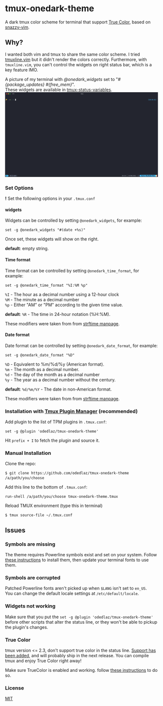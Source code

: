 # tmux-onedark-theme

A dark tmux color scheme for terminal that support [True Color](https://en.wikipedia.org/wiki/Color_depth#True_color_.2824-bit.29), based on [snazzy-vim](https://github.com/connorholyday/vim-snazzy).

## Why?

I wanted both vim and tmux to share the same color scheme.
I tried [tmuxline.vim](https://github.com/edkolev/tmuxline.vim) but it didn't render the colors correctly.
Furthermore, with `tmuxline.vim`, you can't control the widgets on right status bar, which is a key feature IMO.

A picture of my terminal with _@onedark_widgets_ set to "_#{package_updates} #{free_mem}_".  
These widgets are available in [tmux-status-variables](https://github.com/odedlaz/tmux-status-variables).
![tmux-onedark-theme Preview](./preview-terminal.png)

### Set Options

**!** Set the following options in your `.tmux.conf`

#### widgets

Widgets can be controlled by setting `@onedark_widgets`, for example:

```
set -g @onedark_widgets "#(date +%s)"
```

Once set, these widgets will show on the right.

**default**: empty string.

#### Time format

Time format can be controlled by setting `@onedark_time_format`, for example:

```
set -g @onedark_time_format "%I:%M %p"
```

`%I` - The hour as a decimal number using a 12-hour clock  
`%M` - The minute as a decimal number  
`%p` - Either "AM" or "PM" according to the given time value.

**default**: `%R` - The time in 24-hour notation (%H:%M).

These modifiers were taken from from [strftime manpage](http://man7.org/linux/man-pages/man3/strftime.3.html).

#### Date format

Date format can be controlled by setting `@onedark_date_format`, for example:

```
set -g @onedark_date_format "%D"
```

`%D` - Equivalent to %m/%d/%y (American format).  
`%m` - The month as a decimal number.  
`%d` - The day of the month as a decimal number  
`%y` - The year as a decimal number without the century.

**default**: `%d/%m/%Y` - The date in non-American format.

These modifiers were taken from from [strftime manpage](http://man7.org/linux/man-pages/man3/strftime.3.html).

### Installation with [Tmux Plugin Manager](https://github.com/tmux-plugins/tpm) (recommended)

Add plugin to the list of TPM plugins in `.tmux.conf`:

```
set -g @plugin 'odedlaz/tmux-onedark-theme'
```

Hit `prefix + I` to fetch the plugin and source it.

### Manual Installation

Clone the repo:

```
$ git clone https://github.com/odedlaz/tmux-onedark-theme /a/path/you/choose
```

Add this line to the bottom of `.tmux.conf`:

```
run-shell /a/path/you/choose tmux-onedark-theme.tmux
```

Reload TMUX environment (type this in terminal)

```
$ tmux source-file ~/.tmux.conf
```

## Issues

### Symbols are missing

The theme requires Powerline symbols exist and set on your system. Follow [these instructions](https://github.com/powerline/fonts) to install them, then update your terminal fonts to use them.

### Symbols are corrupted

Patched Powerline fonts aren't picked up when `$LANG` isn't set to `en_US`.  
 You can change the default locale settings at `/etc/default/locale`.

### Widgets not working

Make sure that you put the `set -g @plugin 'odedlaz/tmux-onedark-theme'` before other scripts that alter the status line, or they won't be able to pickup the plugin's changes.

### True Color

tmux version <= 2.3, don't support true color in the status line.
[Support has been added](https://github.com/tmux/tmux/issues/490), and will probably ship in the next release.
You can compile tmux and enjoy True Color right away!

Make sure TrueColor is enabled and working. follow [these instructions](https://sunaku.github.io/tmux-24bit-color.html#usage) to do so.

### License

[MIT](LICENSE)
